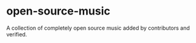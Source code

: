# open-source-music
A collection of completely open source music added by contributors and verified.
